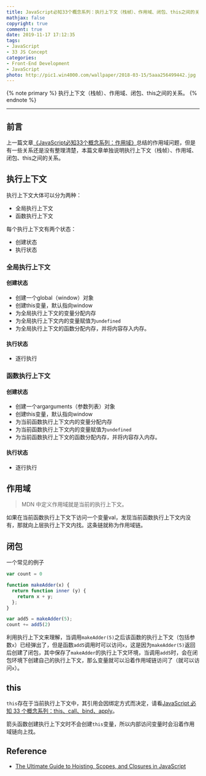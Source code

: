 ```yaml
---
title: JavaScript必知33个概念系列：执行上下文（栈帧）、作用域、闭包、this之间的关系
mathjax: false
copyright: true
comment: true
date: 2019-11-17 17:12:35
tags:
- JavaScript
- 33 JS Concept
categories:
- Front-End Development
- JavaScript
photo: http://pic1.win4000.com/wallpaper/2018-03-15/5aaa256499442.jpg
---
```


{% note primary %}
执行上下文（栈帧）、作用域、闭包、this之间的关系。
{% endnote %}

<!-- more -->

---

## 前言

上一篇文章[《JavaScript必知33个概念系列：作用域》](js-concept-7-scope.html)总结的作用域问题，但是有一些关系还是没有整理清楚，本篇文章单独说明执行上下文（栈帧）、作用域、闭包、this之间的关系。

## 执行上下文

执行上下文大体可以分为两种：
- 全局执行上下文
- 函数执行上下文

每个执行上下文有两个状态：
- 创建状态
- 执行状态

### 全局执行上下文

#### 创建状态

- 创建一个global（window）对象
- 创建this变量，默认指向window
- 为全局执行上下文的变量分配内存
- 为全局执行上下文内的变量赋值为`undefined`
- 为全局执行上下文的函数分配内存，并将内容存入内存。

#### 执行状态

- 逐行执行

### 函数执行上下文

#### 创建状态

- 创建一个argarguments（参数列表）对象
- 创建this变量，默认指向window
- 为当前函数执行上下文内的变量分配内存
- 为当前函数执行上下文内的变量赋值为`undefined`
- 为当前函数执行上下文的函数分配内存，并将内容存入内存。


#### 执行状态

- 逐行执行

## 作用域
> MDN 中定义作用域就是当前的执行上下文。

如果在当前函数执行上下文下访问一个变量val，发现当前函数执行上下文内没有，那就向上层执行上下文内找。这条链就称为作用域链。

## 闭包

一个常见的例子

```javascript
var count = 0

function makeAdder(x) {
  return function inner (y) {
    return x + y;
  };
}

var add5 = makeAdder(5);
count += add5(2)
```

利用执行上下文来理解，当调用`makeAdder(5)`之后该函数的执行上下文（包括参数`x`）已经弹出了，但是函数`add5`调用时可以访问`x`，这是因为`makeAdder(5)`返回后创建了闭包，其中保存了`makeAdder`的执行上下文环境，当调用`add5`时，会在闭包环境下创建自己的执行上下文，那么变量就可以沿着作用域链访问了（就可以访问`x`）。


## this

`this`存在于当前执行上下文中，其引用会因绑定方式而决定，请看[JavaScript 必知 33 个概念系列：this、call、bind、apply](http://localhost:4000js-concept-15-this-call-bind-apply.html)。

箭头函数创建执行上下文时不会创建`this`变量，所以内部访问变量时会沿着作用域链向上找。

## Reference

- [The Ultimate Guide to Hoisting, Scopes, and Closures in JavaScript](https://tylermcginnis.com/ultimate-guide-to-execution-contexts-hoisting-scopes-and-closures-in-javascript/)